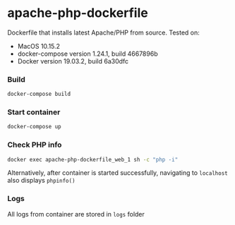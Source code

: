 # apache-php-dockerfile

Dockerfile that installs latest Apache/PHP from source. Tested on:

- MacOS 10.15.2
- docker-compose version 1.24.1, build 4667896b
- Docker version 19.03.2, build 6a30dfc

### Build

```sh
docker-compose build
```

### Start container

```sh
docker-compose up
```

### Check PHP info

```sh
docker exec apache-php-dockerfile_web_1 sh -c "php -i"
```

Alternatively, after container is started successfully, navigating to `localhost` also displays `phpinfo()`

### Logs

All logs from container are stored in `logs` folder
